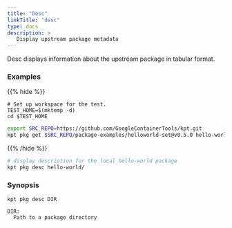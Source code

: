 ```yaml
---
title: "Desc"
linkTitle: "desc"
type: docs
description: >
   Display upstream package metadata
---
```

<!--mdtogo:Short
    Display upstream package metadata
-->

Desc displays information about the upstream package in tabular format.

### Examples

{{% hide %}}

<!-- @makeWorkplace @verifyExamples-->
```
# Set up workspace for the test.
TEST_HOME=$(mktemp -d)
cd $TEST_HOME
```

<!-- @fetchPackage @verifyExamples-->
```sh
export SRC_REPO=https://github.com/GoogleContainerTools/kpt.git
kpt pkg get $SRC_REPO/package-examples/helloworld-set@v0.5.0 hello-world
```

{{% /hide %}}

<!--mdtogo:Examples-->

<!-- @pkgDesc @verifyExamples-->
```sh
# display description for the local hello-world package
kpt pkg desc hello-world/
```
<!--mdtogo-->

### Synopsis
<!--mdtogo:Long-->
```
kpt pkg desc DIR

DIR:
  Path to a package directory
```
<!--mdtogo-->
